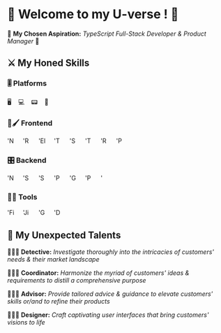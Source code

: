 # 🌌 Welcome to my U-verse ! 🌌

🌟 **My Chosen Aspiration:** _TypeScript Full-Stack Developer & Product Manager_ 🌟

## ⚔️ My Honed Skills

### 🎚️ Platforms

🖥️&nbsp;&nbsp;&nbsp;&nbsp;💻&nbsp;&nbsp;&nbsp;&nbsp;📟&nbsp;&nbsp;&nbsp;&nbsp;📱

### 🎨🖌️ Frontend

[<img title="Next.js" alt="'Next.js' icon" src="https://cdn.jsdelivr.net/gh/devicons/devicon@latest/icons/nextjs/nextjs-original.svg" width="16px" />](https://nextjs.org/)&nbsp;&nbsp;&nbsp;&nbsp;
[<img title="React Native" alt="'React Native' icon" src="https://cdn.jsdelivr.net/gh/devicons/devicon@latest/icons/react/react-original.svg" width="16px" />](https://reactnative.dev/)&nbsp;&nbsp;&nbsp;&nbsp;
[<img title="Electron.js" alt="'Electron.js' icon" src="https://cdn.jsdelivr.net/gh/devicons/devicon@latest/icons/electron/electron-original.svg" width="16px"  />](https://www.electronjs.org/)&nbsp;&nbsp;&nbsp;&nbsp;
[<img title="TypeScript" alt="'TypeScript' icon" src="https://cdn.jsdelivr.net/gh/devicons/devicon@latest/icons/typescript/typescript-original.svg" width="16px" />](https://www.typescriptlang.org/)&nbsp;&nbsp;&nbsp;&nbsp;
[<img title="Storybook" alt="'Storybook' icon" src="https://cdn.jsdelivr.net/gh/devicons/devicon@latest/icons/storybook/storybook-original.svg" width="16px" />](https://storybook.js.org/)&nbsp;&nbsp;&nbsp;&nbsp;
[<img title="TailwindCSS" alt="'TailwindCSS' icon" src="https://cdn.jsdelivr.net/gh/devicons/devicon@latest/icons/tailwindcss/tailwindcss-original.svg" width="16px" />](https://tailwindcss.com/)&nbsp;&nbsp;&nbsp;&nbsp;
[<img title="Redux" alt="'Redux' icon" src="https://cdn.jsdelivr.net/gh/devicons/devicon@latest/icons/redux/redux-original.svg" width="16px" />](https://redux.js.org/)&nbsp;&nbsp;&nbsp;&nbsp;
[<img title="Playwright" alt="'Playwright' icon" src="https://cdn.jsdelivr.net/gh/devicons/devicon@latest/icons/playwright/playwright-original.svg" width="16px" />](https://playwright.dev/)

### 🎛️ Backend

[<img title="Nest.js" alt="'Nest.js' icon" src="https://cdn.jsdelivr.net/gh/devicons/devicon@latest/icons/nestjs/nestjs-original.svg" width="16px" />](https://nestjs.com/)&nbsp;&nbsp;&nbsp;&nbsp;
[<img title="Swagger" alt="'Swagger' icon" src="https://cdn.jsdelivr.net/gh/devicons/devicon@latest/icons/swagger/swagger-original.svg" width="16px" />](https://swagger.io/)&nbsp;&nbsp;&nbsp;&nbsp;
[<img title="Socket.io" alt="'Socket.io' icon" src="https://cdn.jsdelivr.net/gh/devicons/devicon@latest/icons/socketio/socketio-original.svg" width="16px" />](https://socket.io/)&nbsp;&nbsp;&nbsp;&nbsp;
[<img title="Prisma" alt="'Prisma' icon" src="https://cdn.jsdelivr.net/gh/devicons/devicon@latest/icons/prisma/prisma-original.svg" width="16px" />](https://www.prisma.io/)&nbsp;&nbsp;&nbsp;&nbsp;
[<img title="GraphQL" alt="'GraphQL' icon" src="https://cdn.jsdelivr.net/gh/devicons/devicon@latest/icons/graphql/graphql-plain.svg" width="16px" />](https://graphql.org/)&nbsp;&nbsp;&nbsp;&nbsp;
[<img title="PostgreSQL" alt="'PostgreSQL' icon" src="https://cdn.jsdelivr.net/gh/devicons/devicon@latest/icons/postgresql/postgresql-original.svg" width="16px" />](https://www.postgresql.org/)&nbsp;&nbsp;&nbsp;&nbsp;
[<img title="MongoDB" alt="'MongoDB' icon" src="https://cdn.jsdelivr.net/gh/devicons/devicon@latest/icons/mongodb/mongodb-original.svg" width="16px" />](https://www.mongodb.com/)

### 🧰🔧 Tools

[<img title="Figma" alt="'Figma' icon" src="https://cdn.jsdelivr.net/gh/devicons/devicon@latest/icons/figma/figma-original.svg" width="16px" />](https://figma.com/)&nbsp;&nbsp;&nbsp;&nbsp;
[<img title="Jira" alt="'Jira' icon" src="https://cdn.jsdelivr.net/gh/devicons/devicon@latest/icons/jira/jira-original.svg" width="16px" />](https://www.atlassian.com/software/jira)&nbsp;&nbsp;&nbsp;&nbsp;
[<img title="GitHub" alt="'GitHub' icon" src="https://cdn.jsdelivr.net/gh/devicons/devicon@latest/icons/github/github-original.svg" width="16px" />](https://github.com/)&nbsp;&nbsp;&nbsp;&nbsp;
[<img title="Docker" alt="'Docker' icon" src="https://cdn.jsdelivr.net/gh/devicons/devicon@latest/icons/docker/docker-plain.svg" width="16px" />](https://www.docker.com/)

## 🎒 My Unexpected Talents

🕵🏾‍♀️ **Detective:** _Investigate thoroughly into the intricacies of customers' needs & their market landscape_

👩🏾‍💼 **Coordinator:** _Harmonize the myriad of customers' ideas & requirements to distill a comprehensive purpose_

👩🏾‍🏫 **Advisor:** _Provide tailored advice & guidance to elevate customers' skills or/and to refine their products_

👩🏾‍🎨 **Designer:** _Craft captivating user interfaces that bring customers' visions to life_
